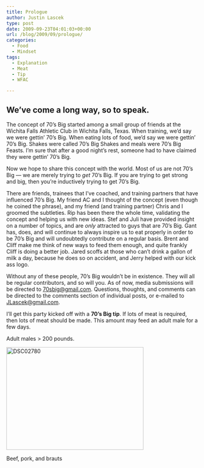 ```yaml
---
title: Prologue
author: Justin Lascek
type: post
date: 2009-09-23T04:01:03+00:00
url: /blog/2009/09/prologue/
categories:
  - Food
  - Mindset
tags:
  - Explanation
  - Meat
  - Tip
  - WFAC

---
```

## We’ve come a long way, so to speak.

The concept of 70’s Big started among a small group of friends at the Wichita Falls Athletic Club in Wichita Falls, Texas. When training, we’d say we were gettin’ 70’s Big. When eating lots of food, we’d say we were gettin’ 70’s Big. Shakes were called 70’s Big Shakes and meals were 70’s Big Feasts. I’m sure that after a good night’s rest, someone had to have claimed they were gettin’ 70’s Big.
  

  
Now we hope to share this concept with the world. Most of us are not 70’s Big &#8212; we are merely trying to _get_ 70’s Big. If you are trying to get strong and big, then you’re inductively trying to get 70’s Big.
  

  
There are friends, trainees that I’ve coached, and training partners that have influenced 70’s Big. My friend AC and I thought of the concept (even though he coined the phrase), and my friend (and training partner) Chris and I groomed the subtleties. Rip has been there the whole time, validating the concept and helping us with new ideas. Stef and Juli have provided insight on a number of topics, and are _only_ attracted to guys that are 70’s Big. Gant has, does, and will continue to always inspire us to eat properly in order to be 70’s Big and will undoubtedly contribute on a regular basis. Brent and Cliff make me think of new ways to feed them enough, and quite frankly Cliff is doing a better job. Jared scoffs at those who can’t drink a gallon of milk a day, because he does so on accident, and Jerry helped with our kick ass logo.
  

  
Without any of these people, 70’s Big wouldn’t be in existence. They will all be regular contributors, and so will you. As of now, media submissions will be directed to <70sbig@gmail.com>. Questions, thoughts, and comments can be directed to the comments section of individual posts, or e-mailed to <JLascek@gmail.com>.
  

  
I’ll get this party kicked off with a **70’s Big tip**. If lots of meat is required, then lots of meat should be made. This amount may feed an adult male for a few days.
  

  
Adult males > 200 pounds.
  

  


<div id="attachment_109" style="width: 370px" class="wp-caption alignnone">
  <img aria-describedby="caption-attachment-109" data-attachment-id="109" data-permalink="/blog/2009/09/prologue/dsc02780/" data-orig-file="/2009/09/DSC02780.JPG" data-orig-size="640,480" data-comments-opened="1" data-image-meta="{&quot;aperture&quot;:&quot;2.8&quot;,&quot;credit&quot;:&quot;&quot;,&quot;camera&quot;:&quot;DSC-P72&quot;,&quot;caption&quot;:&quot;&quot;,&quot;created_timestamp&quot;:&quot;1253679093&quot;,&quot;copyright&quot;:&quot;&quot;,&quot;focal_length&quot;:&quot;6&quot;,&quot;iso&quot;:&quot;160&quot;,&quot;shutter_speed&quot;:&quot;0.025&quot;,&quot;title&quot;:&quot;&quot;}" data-image-title="DSC02780" data-image-description="" data-medium-file="/2009/09/DSC02780-400x300.jpg" data-large-file="/2009/09/DSC02780.JPG" class="size-medium wp-image-109" title="DSC02780" src="/2009/09/DSC02780-400x300.jpg" alt="DSC02780" width="360" height="270" srcset="/2009/09/DSC02780-400x300.jpg 400w, /2009/09/DSC02780.JPG 640w" sizes="(max-width: 360px) 100vw, 360px" />
  
  <p id="caption-attachment-109" class="wp-caption-text">
    Beef, pork, and brauts
  </p>
</div>
